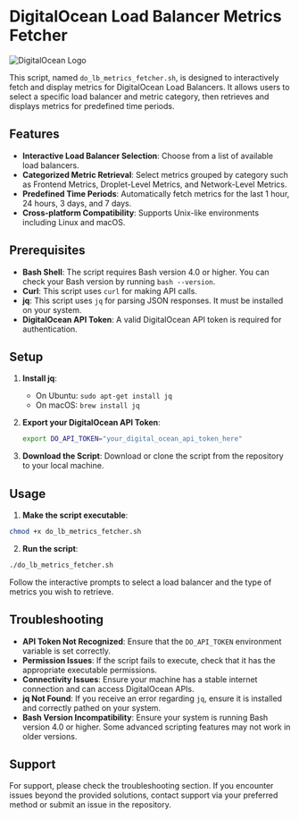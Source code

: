 # DigitalOcean Load Balancer Metrics Fetcher

![DigitalOcean Logo](https://upload.wikimedia.org/wikipedia/commons/thumb/f/ff/DigitalOcean_logo.svg/1024px-DigitalOcean_logo.svg.png)

This script, named `do_lb_metrics_fetcher.sh`, is designed to interactively fetch and display metrics for DigitalOcean Load Balancers. It allows users to select a specific load balancer and metric category, then retrieves and displays metrics for predefined time periods.

## Features

- **Interactive Load Balancer Selection**: Choose from a list of available load balancers.
- **Categorized Metric Retrieval**: Select metrics grouped by category such as Frontend Metrics, Droplet-Level Metrics, and Network-Level Metrics.
- **Predefined Time Periods**: Automatically fetch metrics for the last 1 hour, 24 hours, 3 days, and 7 days.
- **Cross-platform Compatibility**: Supports Unix-like environments including Linux and macOS.

## Prerequisites

- **Bash Shell**: The script requires Bash version 4.0 or higher. You can check your Bash version by running `bash --version`.
- **Curl**: This script uses `curl` for making API calls.
- **jq**: This script uses `jq` for parsing JSON responses. It must be installed on your system.
- **DigitalOcean API Token**: A valid DigitalOcean API token is required for authentication.

## Setup

1. **Install jq**:

   - On Ubuntu: `sudo apt-get install jq`
   - On macOS: `brew install jq`

2. **Export your DigitalOcean API Token**:
   ```bash
   export DO_API_TOKEN="your_digital_ocean_api_token_here"
   ```
3. **Download the Script**:
   Download or clone the script from the repository to your local machine.

## Usage

1. **Make the script executable**:

```bash
chmod +x do_lb_metrics_fetcher.sh
```

2. **Run the script**:

```bash
./do_lb_metrics_fetcher.sh
```

Follow the interactive prompts to select a load balancer and the type of metrics you wish to retrieve.

## Troubleshooting

- **API Token Not Recognized**: Ensure that the `DO_API_TOKEN` environment variable is set correctly.
- **Permission Issues**: If the script fails to execute, check that it has the appropriate executable permissions.
- **Connectivity Issues**: Ensure your machine has a stable internet connection and can access DigitalOcean APIs.
- **jq Not Found**: If you receive an error regarding `jq`, ensure it is installed and correctly pathed on your system.
- **Bash Version Incompatibility**: Ensure your system is running Bash version 4.0 or higher. Some advanced scripting features may not work in older versions.

## Support

For support, please check the troubleshooting section. If you encounter issues beyond the provided solutions, contact support via your preferred method or submit an issue in the repository.
